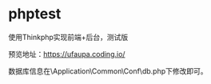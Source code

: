# phptest
使用Thinkphp实现前端+后台，测试版

预览地址：https://ufaupa.coding.io/

数据库信息在\Application\Common\Conf\db.php下修改即可。
